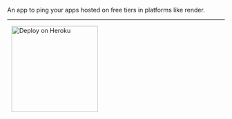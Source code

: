 An app to ping your apps hosted on free tiers in platforms like render.
<hr>
 <p margin-top="50px">
        <a href="https://dashboard.heroku.com/new?template=https://github.com/cheekydavy/uptimer" style="margin: 10px;">
            <img src="https://img.shields.io/badge/Deploy-Heroku-green?logo=heroku" alt="Deploy on Heroku" width="200">
        </a>
  </p>
